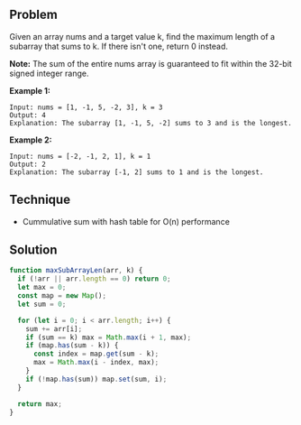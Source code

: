 ## Problem

Given an array nums and a target value k, find the maximum length of a subarray that sums to k. If there isn't one, return 0 instead.

**Note:**
The sum of the entire nums array is guaranteed to fit within the 32-bit signed integer range.

**Example 1:**

```
Input: nums = [1, -1, 5, -2, 3], k = 3
Output: 4 
Explanation: The subarray [1, -1, 5, -2] sums to 3 and is the longest.
```

**Example 2:**

```
Input: nums = [-2, -1, 2, 1], k = 1
Output: 2 
Explanation: The subarray [-1, 2] sums to 1 and is the longest.
```
## Technique

- Cummulative sum with hash table for O(n) performance

## Solution 

```javascript
function maxSubArrayLen(arr, k) {
  if (!arr || arr.length == 0) return 0;
  let max = 0;
  const map = new Map();
  let sum = 0;

  for (let i = 0; i < arr.length; i++) {
    sum += arr[i];
    if (sum == k) max = Math.max(i + 1, max);
    if (map.has(sum - k)) {
      const index = map.get(sum - k);
      max = Math.max(i - index, max);
    }
    if (!map.has(sum)) map.set(sum, i);
  }

  return max;
}
```

